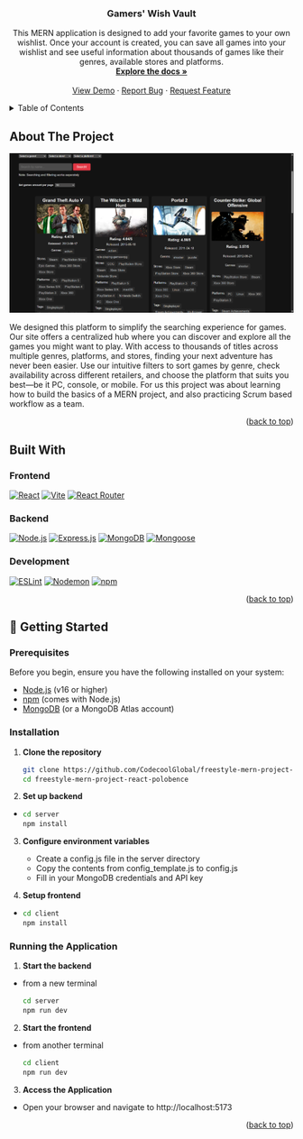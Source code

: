 <a id="readme-top"></a>

<h3 align="center">Gamers' Wish Vault</h3>

  <p align="center">
    This MERN application is designed to add your favorite games to your own wishlist. Once your account is created, you can save all games into your wishlist and see useful information about thousands of games like their genres, available stores and platforms.
    <br />
    <a href="https://github.com/CodecoolGlobal/freestyle-mern-project-react-polobence"><strong>Explore the docs »</strong></a>
    <br />
    <br />
    <a href="https://github.com/CodecoolGlobal/freestyle-mern-project-react-polobence">View Demo</a>
    &middot;
    <a href="https://github.com/CodecoolGlobal/freestyle-mern-project-react-polobence/issues/new?labels=bug&template=bug-report---.md">Report Bug</a>
    &middot;
    <a href="https://github.com/CodecoolGlobal/freestyle-mern-project-react-polobence/issues/new?labels=enhancement&template=feature-request---.md">Request Feature</a>
  </p>

<!-- TABLE OF CONTENTS -->
<details>
  <summary>Table of Contents</summary>
  <ol>
    <li>
      <a href="#about-the-project">About The Project</a>
      <ul>
        <li><a href="#built-with">Built With</a></li>
      </ul>
    </li>
    <li>
      <a href="#getting-started">Getting Started</a>
      <ul>
        <li><a href="#prerequisites">Prerequisites</a></li>
        <li><a href="#installation">Installation</a></li>
      </ul>
    </li>
  </ol>
</details>

<!-- ABOUT THE PROJECT -->

## About The Project

![Product Name Screen Shot][product-screenshot]

We designed this platform to simplify the searching experience for games. Our site offers a centralized hub where you can discover and explore all the games you might want to play.
With access to thousands of titles across multiple genres, platforms, and stores, finding your next adventure has never been easier. Use our intuitive filters to sort games by genre, check availability across different retailers, and choose the platform that suits you best—be it PC, console, or mobile.
For us this project was about learning how to build the basics of a MERN project, and also practicing Scrum based workflow as a team.
<p align="right">(<a href="#readme-top">back to top</a>)</p>

## Built With

### Frontend
[![React](https://img.shields.io/badge/React-20232A?style=for-the-badge&logo=react&logoColor=61DAFB)](https://reactjs.org/)
[![Vite](https://img.shields.io/badge/Vite-B73BFE?style=for-the-badge&logo=vite&logoColor=FFD62E)](https://vitejs.dev/)
[![React Router](https://img.shields.io/badge/React_Router-CA4245?style=for-the-badge&logo=react-router&logoColor=white)](https://reactrouter.com/)

### Backend
[![Node.js](https://img.shields.io/badge/Node.js-43853D?style=for-the-badge&logo=node.js&logoColor=white)](https://nodejs.org/)
[![Express.js](https://img.shields.io/badge/Express.js-404D59?style=for-the-badge&logo=express)](https://expressjs.com/)
[![MongoDB](https://img.shields.io/badge/MongoDB-4EA94B?style=for-the-badge&logo=mongodb&logoColor=white)](https://www.mongodb.com/)
[![Mongoose](https://img.shields.io/badge/Mongoose-880000?style=for-the-badge&logo=mongodb&logoColor=white)](https://mongoosejs.com/)

### Development
[![ESLint](https://img.shields.io/badge/ESLint-4B32C3?style=for-the-badge&logo=eslint&logoColor=white)](https://eslint.org/)
[![Nodemon](https://img.shields.io/badge/Nodemon-76D04B?style=for-the-badge&logo=nodemon&logoColor=white)](https://nodemon.io/)
[![npm](https://img.shields.io/badge/npm-CB3837?style=for-the-badge&logo=npm&logoColor=white)](https://www.npmjs.com/)

<p align="right">(<a href="#readme-top">back to top</a>)</p>

<!-- GETTING STARTED -->

## 🚀 Getting Started

### Prerequisites

Before you begin, ensure you have the following installed on your system:
- [Node.js](https://nodejs.org/) (v16 or higher)
- [npm](https://www.npmjs.com/) (comes with Node.js)
- [MongoDB](https://www.mongodb.com/try/download/community) (or a MongoDB Atlas account)

### Installation

1. **Clone the repository**
   ```bash
   git clone https://github.com/CodecoolGlobal/freestyle-mern-project-react-polobence.git
   cd freestyle-mern-project-react-polobence
   ```

2. **Set up backend**

 - ```bash
   cd server
   npm install
   ```

3. **Configure environment variables**
   - Create a config.js file in the server directory
   - Copy the contents from config_template.js to config.js
   - Fill in your MongoDB credentials and API key

4. **Setup frontend**
  - ```bash
    cd client
    npm install
    ```

### Running the Application

1. **Start the backend**
- from a new terminal
   ```bash
   cd server
   npm run dev
   ```

2. **Start the frontend**
- from another terminal
   ```bash
   cd client
   npm run dev
   ```
   
3. **Access the Application**
- Open your browser and navigate to http://localhost:5173


<p align="right">(<a href="#readme-top">back to top</a>)</p>

<!-- MARKDOWN LINKS & IMAGES -->
<!-- https://www.markdownguide.org/basic-syntax/#reference-style-links -->

[contributors-shield]: https://img.shields.io/github/contributors/github_username/repo_name.svg?style=for-the-badge
[contributors-url]: https://github.com/github_username/repo_name/graphs/contributors
[forks-shield]: https://img.shields.io/github/forks/github_username/repo_name.svg?style=for-the-badge
[forks-url]: https://github.com/github_username/repo_name/network/members
[stars-shield]: https://img.shields.io/github/stars/github_username/repo_name.svg?style=for-the-badge
[stars-url]: https://github.com/github_username/repo_name/stargazers
[issues-shield]: https://img.shields.io/github/issues/github_username/repo_name.svg?style=for-the-badge
[issues-url]: https://github.com/github_username/repo_name/issues
[license-shield]: https://img.shields.io/github/license/github_username/repo_name.svg?style=for-the-badge
[license-url]: https://github.com/github_username/repo_name/blob/master/LICENSE.txt
[linkedin-shield]: https://img.shields.io/badge/-LinkedIn-black.svg?style=for-the-badge&logo=linkedin&colorB=555
[linkedin-url]: https://linkedin.com/in/linkedin_username
[product-screenshot]: app-screenshot.png
[Next.js]: https://img.shields.io/badge/next.js-000000?style=for-the-badge&logo=nextdotjs&logoColor=white
[Next-url]: https://nextjs.org/
[React.js]: https://img.shields.io/badge/React-20232A?style=for-the-badge&logo=react&logoColor=61DAFB
[React-url]: https://reactjs.org/
[Vue.js]: https://img.shields.io/badge/Vue.js-35495E?style=for-the-badge&logo=vuedotjs&logoColor=4FC08D
[Vue-url]: https://vuejs.org/
[Angular.io]: https://img.shields.io/badge/Angular-DD0031?style=for-the-badge&logo=angular&logoColor=white
[Angular-url]: https://angular.io/
[Svelte.dev]: https://img.shields.io/badge/Svelte-4A4A55?style=for-the-badge&logo=svelte&logoColor=FF3E00
[Svelte-url]: https://svelte.dev/
[Laravel.com]: https://img.shields.io/badge/Laravel-FF2D20?style=for-the-badge&logo=laravel&logoColor=white
[Laravel-url]: https://laravel.com
[Bootstrap.com]: https://img.shields.io/badge/Bootstrap-563D7C?style=for-the-badge&logo=bootstrap&logoColor=white
[Bootstrap-url]: https://getbootstrap.com
[JQuery.com]: https://img.shields.io/badge/jQuery-0769AD?style=for-the-badge&logo=jquery&logoColor=white
[JQuery-url]: https://jquery.com
[React.js]: https://img.shields.io/badge/React-20232A?style=for-the-badge&logo=react&logoColor=61DAFB
[React-url]: https://reactjs.org/
[Vite.js]: https://img.shields.io/badge/Vite-646CFF?style=for-the-badge&logo=vite&logoColor=white
[Vite-url]: https://vitejs.dev/
[MUI.js]: https://img.shields.io/badge/MUI-007FFF?style=for-the-badge&logo=mui&logoColor=white
[MUI-url]: https://mui.com/
[React-Router.js]: https://img.shields.io/badge/React_Router-CA4245?style=for-the-badge&logo=react-router&logoColor=white
[React-Router-url]: https://reactrouter.com/
[Framer-Motion.js]: https://img.shields.io/badge/Framer_Motion-0055FF?style=for-the-badge&logo=framer&logoColor=white
[Framer-Motion-url]: https://www.framer.com/motion/
[Date-fns.js]: https://img.shields.io/badge/date--fns-007AFF?style=for-the-badge
[Date-fns-url]: https://date-fns.org/
[Spring-Boot.js]: https://img.shields.io/badge/Spring_Boot-6DB33F?style=for-the-badge&logo=spring&logoColor=white
[Spring-Boot-url]: https://spring.io/projects/spring-boot
[Spring-Security.js]: https://img.shields.io/badge/Spring_Security-6DB33F?style=for-the-badge&logo=spring-security&logoColor=white
[Spring-Security-url]: https://spring.io/projects/spring-security
[Spring-Data-JPA.js]: https://img.shields.io/badge/Spring_Data_JPA-6DB33F?style=for-the-badge&logo=spring&logoColor=white
[Spring-Data-JPA-url]: https://spring.io/projects/spring-data-jpa
[Java.js]: https://img.shields.io/badge/Java-ED8B00?style=for-the-badge&logo=openjdk&logoColor=white
[Java-url]: https://www.oracle.com/java/
[PostgreSQL.js]: https://img.shields.io/badge/PostgreSQL-316192?style=for-the-badge&logo=postgresql&logoColor=white
[PostgreSQL-url]: https://www.postgresql.org/
[Docker.js]: https://img.shields.io/badge/Docker-2496ED?style=for-the-badge&logo=docker&logoColor=white
[Docker-url]: https://www.docker.com/
[Docker-Compose.js]: https://img.shields.io/badge/Docker_Compose-2496ED?style=for-the-badge&logo=docker&logoColor=white
[Docker-Compose-url]: https://docs.docker.com/compose/

